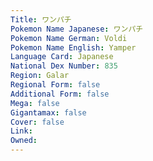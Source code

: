 ```yaml
---
﻿Title: ワンパチ
Pokemon Name Japanese: ワンパチ
Pokemon Name German: Voldi
Pokemon Name English: Yamper
Language Card: Japanese
National Dex Number: 835
Region: Galar
Regional Form: false
Additional Form: false
Mega: false
Gigantamax: false
Cover: false
Link: 
Owned: 
---
```


